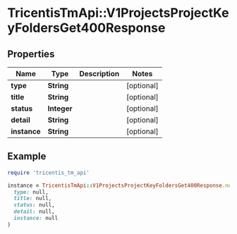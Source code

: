 # TricentisTmApi::V1ProjectsProjectKeyFoldersGet400Response

## Properties

| Name | Type | Description | Notes |
| ---- | ---- | ----------- | ----- |
| **type** | **String** |  | [optional] |
| **title** | **String** |  | [optional] |
| **status** | **Integer** |  | [optional] |
| **detail** | **String** |  | [optional] |
| **instance** | **String** |  | [optional] |

## Example

```ruby
require 'tricentis_tm_api'

instance = TricentisTmApi::V1ProjectsProjectKeyFoldersGet400Response.new(
  type: null,
  title: null,
  status: null,
  detail: null,
  instance: null
)
```

